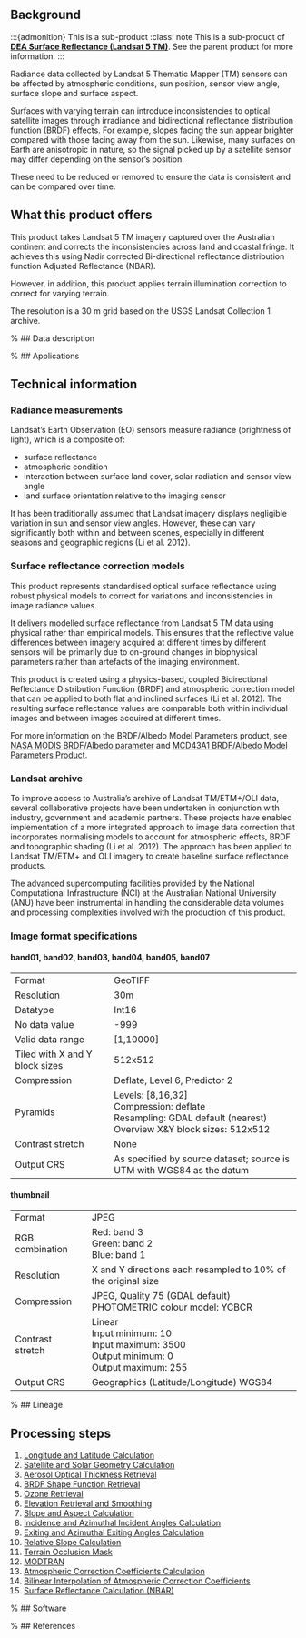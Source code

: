 ## Background

:::{admonition} This is a sub-product
:class: note
This is a sub-product of **[DEA Surface Reflectance (Landsat 5 TM)](/data/product/surface-reflectance-3-landsat-5-tm)**. See the parent product for more information.
:::

Radiance data collected by Landsat 5 Thematic Mapper (TM) sensors can be affected by atmospheric conditions, sun position, sensor view angle, surface slope and surface aspect.

Surfaces with varying terrain can introduce inconsistencies to optical satellite images through irradiance and bidirectional reflectance distribution function (BRDF) effects. For example, slopes facing the sun appear brighter compared with those facing away from the sun. Likewise, many surfaces on Earth are anisotropic in nature, so the signal picked up by a satellite sensor may differ depending on the sensor’s position.

These need to be reduced or removed to ensure the data is consistent and can be compared over time.

## What this product offers

This product takes Landsat 5 TM imagery captured over the Australian continent and corrects the inconsistencies across land and coastal fringe. It achieves this using Nadir corrected Bi-directional reflectance distribution function Adjusted Reflectance (NBAR).

However, in addition, this product applies terrain illumination correction to correct for varying terrain.

The resolution is a 30 m grid based on the USGS Landsat Collection 1 archive.

% ## Data description

% ## Applications

## Technical information

### Radiance measurements

Landsat’s Earth Observation (EO) sensors measure radiance (brightness of light), which is a composite of:
* surface reflectance
* atmospheric condition
* interaction between surface land cover, solar radiation and sensor view angle
* land surface orientation relative to the imaging sensor

It has been traditionally assumed that Landsat imagery displays negligible variation in sun and sensor view angles. However, these can vary significantly both within and between scenes, especially in different seasons and geographic regions (Li et al. 2012).

### Surface reflectance correction models

This product represents standardised optical surface reflectance using robust physical models to correct for variations and inconsistencies in image radiance values.

It delivers modelled surface reflectance from Landsat 5 TM data using physical rather than empirical models. This ensures that the reflective value differences between imagery acquired at different times by different sensors will be primarily due to on-ground changes in biophysical parameters rather than artefacts of the imaging environment.

This product is created using a physics-based, coupled Bidirectional Reflectance Distribution Function (BRDF) and atmospheric correction model that can be applied to both flat and inclined surfaces (Li et al. 2012). The resulting surface reflectance values are comparable both within individual images and between images acquired at different times.

For more information on the BRDF/Albedo Model Parameters product, see [NASA MODIS BRDF/Albedo parameter](https://modis.gsfc.nasa.gov/data/dataprod/mod43.php) and [MCD43A1 BRDF/Albedo Model Parameters Product](https://www.umb.edu/spectralmass/v006/mcd43a1-brdf-albedo-model-parameters-product/).

### Landsat archive

To improve access to Australia’s archive of Landsat TM/ETM+/OLI data, several collaborative projects have been undertaken in conjunction with industry, government and academic partners. These projects have enabled implementation of a more integrated approach to image data correction that incorporates normalising models to account for atmospheric effects, BRDF and topographic shading (Li et al. 2012). The approach has been applied to Landsat TM/ETM+ and OLI imagery to create baseline surface reflectance products.

The advanced supercomputing facilities provided by the National Computational Infrastructure (NCI) at the Australian National University (ANU) have been instrumental in handling the considerable data volumes and processing complexities involved with the production of this product.

### Image format specifications

#### band01, band02, band03, band04, band05, band07

|                                |                                                                                                                                   |
|--------------------------------|-----------------------------------------------------------------------------------------------------------------------------------|
| Format                         | GeoTIFF                                                                                                                           |
| Resolution                     | 30m                                                                                                                               |
| Datatype                       | Int16                                                                                                                             |
| No data value                  | -999                                                                                                                              |
| Valid data range               | [1,10000]                                                                                                                         |
| Tiled with X and Y block sizes | 512x512                                                                                                                           |
| Compression                    | Deflate, Level 6, Predictor 2                                                                                                     |
| Pyramids                       | Levels: [8,16,32] <br /> Compression: deflate <br /> Resampling: GDAL default (nearest) <br /> Overview X&Y block sizes: 512x512  |
| Contrast stretch               | None                                                                                                                              |
| Output CRS                     | As specified by source dataset; source is UTM with WGS84 as the datum                                                             |

#### thumbnail

|                  |                                                                                                                |
|------------------|----------------------------------------------------------------------------------------------------------------|
| Format           | JPEG                                                                                                           |
| RGB combination  | Red: band 3 <br /> Green: band 2 <br /> Blue: band 1                                                           |
| Resolution       | X and Y directions each resampled to 10% of the original size                                                  |
| Compression      | JPEG, Quality 75 (GDAL default) <br /> PHOTOMETRIC colour model: YCBCR                                         |
| Contrast stretch | Linear <br /> Input minimum: 10 <br /> Input maximum: 3500 <br /> Output minimum: 0 <br /> Output maximum: 255 |
| Output CRS       | Geographics (Latitude/Longitude) WGS84                                                                         |

% ## Lineage

## Processing steps

1. [Longitude and Latitude Calculation](/guides/reference/analysis_ready_data_corrections/#lon-lat-calculation)
2. [Satellite and Solar Geometry Calculation](/guides/reference/analysis_ready_data_corrections/#sat-sol-geom-calculation)
3. [Aerosol Optical Thickness Retrieval](/guides/reference/analysis_ready_data_corrections/#aero-opt-thick-retr)
4. [BRDF Shape Function Retrieval](/guides/reference/analysis_ready_data_corrections/#brdf-shp-fnc-retr)
5. [Ozone Retrieval](/guides/reference/analysis_ready_data_corrections/#o3-retr)
6. [Elevation Retrieval and Smoothing](/guides/reference/analysis_ready_data_corrections/#elev-retr-smth)
7. [Slope and Aspect Calculation](/guides/reference/analysis_ready_data_corrections/#slp-asp-calc)
8. [Incidence and Azimuthal Incident Angles Calculation](/guides/reference/analysis_ready_data_corrections/#inc-azm-ang-calc)
9. [Exiting and Azimuthal Exiting Angles Calculation](/guides/reference/analysis_ready_data_corrections/#ext-azm-ang-calc)
10. [Relative Slope Calculation](/guides/reference/analysis_ready_data_corrections/#rel-slp-calc)
11. [Terrain Occlusion Mask](/guides/reference/analysis_ready_data_corrections/#terr-occ-msk)
12. [MODTRAN](/guides/reference/analysis_ready_data_corrections/#modtran)
13. [Atmospheric Correction Coefficients Calculation](/guides/reference/analysis_ready_data_corrections/#atm-corr-coef-calc)
14. [Bilinear Interpolation of Atmospheric Correction Coefficients](/guides/reference/analysis_ready_data_corrections/#bil-int-atm-corr-coef)
15. [Surface Reflectance Calculation (NBAR)](/guides/reference/analysis_ready_data_corrections/#nbar)

% ## Software

% ## References
